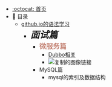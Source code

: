 - [:octocat: 首页](/README)
- :memo:  目录
    - [github.io的语法学习](/md/面试八股文笔记/github.io的语法学习.md)
      - _**<font size="5">面试篇</font>**_    
          - <font color="#AD523D" size="4">微服务篇</font>
              - [Dubbo相关](/md/idea-plugin/2021-08-27-技术调研IDEA插件怎么开发.md)
              - ![复制的图像链接](https://cdn.nlark.com/yuque/0/2023/png/34719573/1676339883280-306d3efc-211b-4468-a61e-aa60a34b1974.png)
          - MySQL篇
              - mysql的索引及数据结构   
 
     

